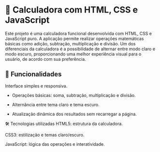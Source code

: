# 🧮 Calculadora com HTML, CSS e JavaScript
Este projeto é uma calculadora funcional desenvolvida com HTML, CSS e JavaScript puro. A aplicação permite realizar operações matemáticas básicas como adição, subtração, multiplicação e divisão. Um dos diferenciais da calculadora é a possibilidade de alternar entre modo claro e modo escuro, proporcionando uma melhor experiência visual para o usuário, de acordo com sua preferência.

## 🚀 Funcionalidades
Interface simples e responsiva.

* Operações básicas: soma, subtração, multiplicação e divisão.

* Alternância entre tema claro e tema escuro.

* Atualização dinâmica dos resultados sem recarregar a página.

🛠️ Tecnologias utilizadas
HTML5: estrutura da calculadora.

CSS3: estilização e temas claro/escuro.

JavaScript: lógica das operações e interatividade.



